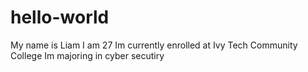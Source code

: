 # hello-world
My name is Liam 
I am 27
Im currently enrolled at Ivy Tech Community College
Im majoring in cyber secutiry 
